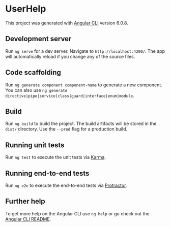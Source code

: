 # UserHelp

This project was generated with [Angular CLI](https://github.com/angular/angular-cli) version 6.0.8.

## Development server

Run `ng serve` for a dev server. Navigate to `http://localhost:4200/`. The app will automatically reload if you change any of the source files.

## Code scaffolding

Run `ng generate component component-name` to generate a new component. You can also use `ng generate directive|pipe|service|class|guard|interface|enum|module`.

## Build

Run `ng build` to build the project. The build artifacts will be stored in the `dist/` directory. Use the `--prod` flag for a production build.

## Running unit tests

Run `ng test` to execute the unit tests via [Karma](https://karma-runner.github.io).

## Running end-to-end tests

Run `ng e2e` to execute the end-to-end tests via [Protractor](http://www.protractortest.org/).

## Further help

To get more help on the Angular CLI use `ng help` or go check out the [Angular CLI README](https://github.com/angular/angular-cli/blob/master/README.md).
